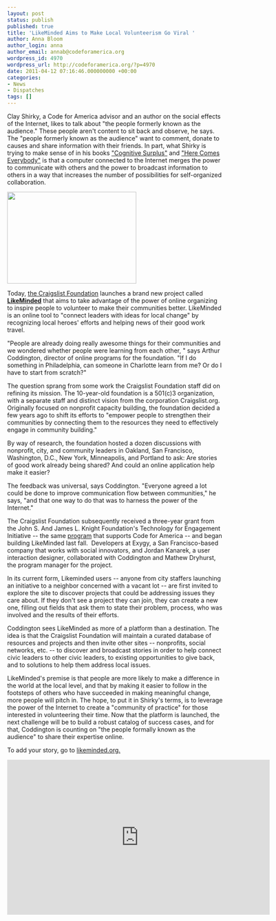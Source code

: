 ```yaml
---
layout: post
status: publish
published: true
title: 'LikeMinded Aims to Make Local Volunteerism Go Viral '
author: Anna Bloom
author_login: anna
author_email: annab@codeforamerica.org
wordpress_id: 4970
wordpress_url: http://codeforamerica.org/?p=4970
date: 2011-04-12 07:16:46.000000000 +00:00
categories:
- News
- Dispatches
tags: []
---
```

Clay Shirky, a Code for America advisor and an author on the social effects of the Internet, likes to talk about "the people formerly known as the audience." These people aren't content to sit back and observe, he says. The "people formerly known as the audience" want to comment, donate to causes and share information with their friends. In part, what Shirky is trying to make sense of in his books <a href="http://www.nytimes.com/2010/08/08/books/review/Manjoo-t.html">"Cognitive Surplus"</a> and <a href="http://www.shirky.com/herecomeseverybody/about.html">"Here Comes Everybody"</a> is that a computer connected to the Internet merges the power to communicate with others and the power to broadcast information to others in a way that increases the number of possibilities for self-organized collaboration. 



<a href="http://likeminded.org/"><img src="http://codeforamerica.org/wp-content/uploads/2011/04/likeminded-1.png" alt="" title="likeminded-1" width="300" height="213" class="alignright size-full wp-image-4985" /></a>



Today, <a href="http://craigslistfoundation.org/about/">the Craigslist Foundation</a> launches a brand new project called <strong><a href="http://likeminded.org/">LikeMinded</a></strong> that aims to take advantage of the power of online organizing to inspire people to volunteer to make their communities better. LikeMinded is an online tool to "connect leaders with ideas for local change" by recognizing local heroes' efforts and helping news of their good work travel.



"People are already doing really awesome things for their communities and we wondered whether people were learning from each other, " says Arthur Coddington, director of online programs for the foundation. "If I do something in Philadelphia, can someone in Charlotte learn from me? Or do I have to start from scratch?"



The question sprang from some work the Craigslist Foundation staff did on refining its mission. The 10-year-old foundation is a 501(c)3 organization, with a separate staff and distinct vision from the corporation Craigslist.org. Originally focused on nonprofit capacity building, the foundation decided a few years ago to shift its efforts to "empower people to strengthen their communities by connecting them to the resources they need to effectively engage in community building."

<!--more-->

By way of research, the foundation hosted a dozen discussions with nonprofit, city, and community leaders in Oakland, San Francisco, Washington, D.C., New York, Minneapolis, and Portland to ask: Are stories of good work already being shared? And could an online application help make it easier?



The feedback was universal, says Coddington. "Everyone agreed a lot could be done to improve communication flow between communities," he says, "and that one way to do that was to harness the power of the Internet."



The Craigslist Foundation subsequently received a three-year grant from the John S. And James L. Knight Foundation's Technology for Engagement Initiative -- the same <a href="http://codeforamerica.org/2010/08/24/the-knight-foundation-invests-250000-in-cfa/">program</a> that supports Code for America -- and began building LikeMinded last fall.  Developers at Exygy, a San Francisco-based company that works with social innovators, and Jordan Kanarek, a user interaction designer, collaborated with Coddington and Mathew Dryhurst, the program manager for the project.



In its current form, Likeminded users -- anyone from city staffers launching an initiative to a neighbor concerned with a vacant lot -- are first invited to explore the site to discover projects that could be addressing issues they care about. If they don't see a project they can join, they can create a new one, filling out fields that ask them to state their problem, process, who was involved and the results of their efforts. 



Coddington sees LikeMinded as more of a platform than a destination. The idea is that the Craigslist Foundation will maintain a curated database of resources and projects and then invite other sites -- nonprofits, social networks, etc. -- to discover and broadcast stories in order to help connect civic leaders to other civic leaders, to existing opportunities to give back, and to solutions to help them address local issues.



LikeMinded's premise is that people are more likely to make a difference in the world at the local level, and that by making it easier to follow in the footsteps of others who have succeeded in making meaningful change, more people will pitch in. The hope, to put it in Shirky's terms, is to leverage the power of the Internet to create a "community of practice" for those interested in volunteering their time. Now that the platform is launched, the next challenge will be to build a robust catalog of success cases, and for that, Coddington is counting on "the people formally known as the audience" to share their expertise online. 



To add your story, go to <a href="http://likeminded.org">likeminded.org.</a>



<iframe title="YouTube video player" width="610" height="360" src="http://www.youtube.com/embed/iUISsBLUjv0" frameborder="0"></iframe>

